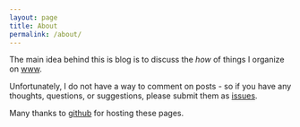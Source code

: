 ```yaml
---
layout: page
title: About
permalink: /about/
---
```


The main idea behind this is blog is to discuss the _how_ of things I organize on [www](http://www.effectiveprogramming.com/).

Unfortunately, I do not have a way to comment on posts - so if you have any thoughts, questions, or suggestions, please submit them as [issues](https://github.com/EffectiveProgrammingWebsites/com.effectiveprogramming.blog/issues).

Many thanks to [github](https://pages.github.com/) for hosting these pages.
